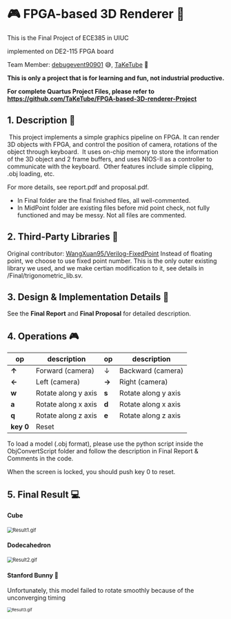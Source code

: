 # :video_game: ​FPGA-based 3D Renderer :space_invader:
This is the Final Project of ECE385 in UIUC 

implemented on DE2-115 FPGA board

Team Member: [debugevent90901](https://github.com/debugevent90901) :sweat_smile:, [TaKeTube](https://github.com/TaKeTube) :tanabata_tree:

**This is only a project that is for learning and fun, not industrial productive.**

**For complete Quartus Project Files, please refer to https://github.com/TaKeTube/FPGA-based-3D-renderer-Project**

## 1. Description :page_facing_up:
​	This project implements a simple graphics pipeline on FPGA. It can render 3D objects with FPGA, and control the position of camera, rotations of the object through keyboard.
​	It uses on-chip memory to store the information of the 3D object and 2 frame buffers, and uses NIOS-II as a controller to communicate with the keyboard.
​	Other features include simple clipping, .obj loading, etc.

For more details, see report.pdf and proposal.pdf.

+   In Final folder are the final finished files, all well-commented.
+    In MidPoint folder are existing files before mid point check, not fully functioned and may be messy. Not all files are commented.

## 2. Third-Party Libraries :rocket:
Original contributor: [WangXuan95/Verilog-FixedPoint](https://github.com/WangXuan95/Verilog-FixedPoint)
Instead of floating point, we choose to use fixed point number. This is the only outer existing library we used, and we make certian modification to it, see details in /Final/trigonometric_lib.sv.

## 3. Design & Implementation Details :page_with_curl:

See the **Final Report** and **Final Proposal** for detailed description.

## 4. Operations​ :video_game:

| op        | description         | op    | description         |
| --------- | ------------------- | ----- | ------------------- |
| **↑**     | Forward (camera)    | ↓     | Backward (camera)   |
| **←**     | Left (camera)       | **→** | Right (camera)      |
| **w**     | Rotate along y axis | **s** | Rotate along y axis |
| **a**     | Rotate along x axis | **d** | Rotate along x axis |
| **q**     | Rotate along z axis | **e** | Rotate along z axis |
| **key 0** | Reset               |       |                     |

To load a model (.obj format), please use the python script inside the ObjConvertScript folder and follow the description in Final Report & Comments in the code.

When the screen is locked, you should push key 0 to reset.


## 5. Final Result :computer:

#### Cube

<img src="https://github.com/debugevent90901/FPGA-based-3D-graphics-renderer/blob/main/Result1.gif?raw=true" alt="Result1.gif" style="zoom:80%;" />

#### Dodecahedron

<img src="https://github.com/debugevent90901/FPGA-based-3D-graphics-renderer/blob/main/Result2.gif?raw=true" alt="Result2.gif" style="zoom:80%;" />

#### Stanford Bunny :rabbit2:

Unfortunately, this model failed to rotate smoothly because of the unconverging timing

<img src="https://github.com/debugevent90901/FPGA-based-3D-graphics-renderer/blob/main/Result3.gif?raw=true" alt="Result3.gif" style="zoom: 67%;" />